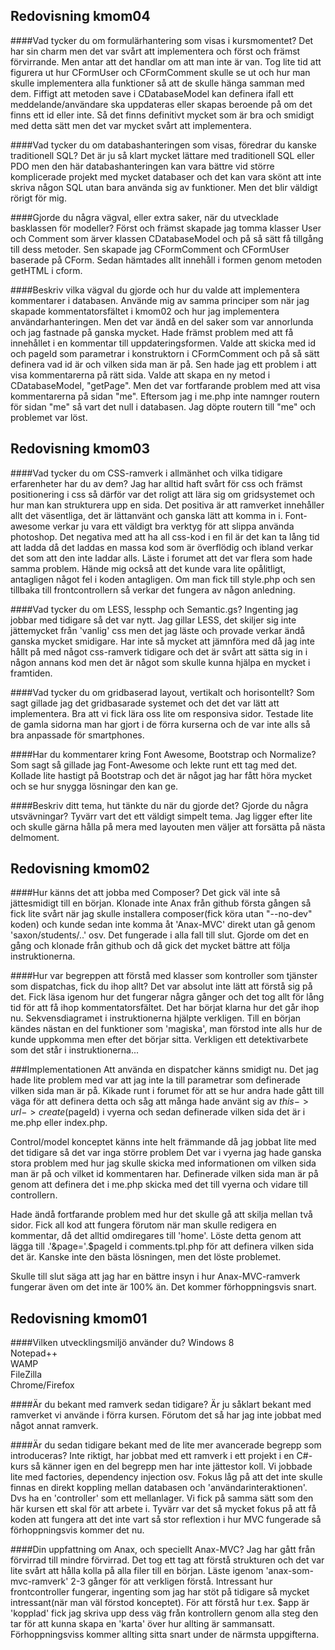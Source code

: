 Redovisning kmom04
------

####Vad tycker du om formulärhantering som visas i kursmomentet?
Det har sin charm men det var svårt att implementera och först och främst förvirrande. Men antar att det handlar
om att man inte är van. Tog lite tid att figurera ut hur CFormUser och CFormComment skulle se ut och hur man skulle
implementera alla funktioner så att de skulle hänga samman med dem. Fiffigt att metoden save i CDatabaseModel kan
definera ifall ett meddelande/användare ska uppdateras eller skapas beroende på om det finns ett id eller inte. Så
det finns definitivt mycket som är bra och smidigt med detta sätt men det var mycket svårt att implementera.

####Vad tycker du om databashanteringen som visas, föredrar du kanske traditionell SQL?
Det är ju så klart mycket lättare med traditionell SQL eller PDO men den här databashanteringen kan vara bättre
vid större komplicerade projekt med mycket databaser och det kan vara skönt att inte skriva någon SQL utan bara
använda sig av funktioner. Men det blir väldigt rörigt för mig.

####Gjorde du några vägval, eller extra saker, när du utvecklade basklassen för modeller?
Först och främst skapade jag tomma klasser User och Comment som ärver klassen CDatabaseModel och på så sätt få tillgång
till dess metoder. Sen skapade jag CFormComment och CFormUser baserade på CForm. Sedan hämtades allt innehåll i formen
genom metoden getHTML i cform. 

####Beskriv vilka vägval du gjorde och hur du valde att implementera kommentarer i databasen.
Använde mig av samma principer som när jag skapade kommentatorsfältet i kmom02 och hur jag implementera användarhanteringen.
Men det var ändå en del saker som var annorlunda och jag fastnade på ganska mycket. Hade främst problem med att
få innehållet i en kommentar till uppdateringsformen. Valde att skicka med id och pageId som parametrar i konstruktorn
i CFormComment och på så sätt definera vad id är och vilken sida man är på. Sen hade jag ett problem i att visa kommentarerna
på rätt sida. Valde att skapa en ny metod i CDatabaseModel, "getPage". Men det var fortfarande problem med att visa kommentarerna
på sidan "me". Eftersom jag i me.php inte namnger routern för sidan "me" så vart det null i databasen. Jag döpte routern till "me"
och problemet var löst. 

Redovisning kmom03
------
####Vad tycker du om CSS-ramverk i allmänhet och vilka tidigare erfarenheter har du av dem?
Jag har alltid haft svårt för css och främst positionering i css så därför var det roligt att lära
sig om gridsystemet och hur man kan strukturera upp en sida. Det positiva är att 
ramverket innehåller allt det väsentliga, det är lättanvänt och ganska lätt att komma in i. Font-awesome
verkar ju vara ett väldigt bra verktyg för att slippa använda photoshop. 
Det negativa med att ha all css-kod i en fil är det kan ta lång tid att ladda då det laddas en massa kod
som är överflödig och ibland verkar det som att den inte laddar alls. Läste i forumet att det var flera
som hade samma problem. Hände mig också att det kunde vara lite opålitligt, antagligen något fel i koden 
antagligen. Om man fick till style.php och sen tillbaka till frontcontrollern så verkar det fungera av någon 
anledning.

####Vad tycker du om LESS, lessphp och Semantic.gs?
Ingenting jag jobbar med tidigare så det var nytt. Jag gillar LESS, det skiljer sig inte 
jättemycket från 'vanlig' css men det jag läste och provade verkar ändå ganska mycket smidigare.
Har inte så mycket att jämnföra med då jag inte hållt på med något css-ramverk tidigare och det är
svårt att sätta sig in i någon annans kod men det är något som skulle kunna hjälpa en mycket i framtiden.

####Vad tycker du om gridbaserad layout, vertikalt och horisontellt?
Som sagt gillade jag det gridbasarade systemet och det det var lätt att implementera. Bra att
vi fick lära oss lite om responsiva sidor. Testade lite de gamla sidorna man har gjort i de förra
kurserna och de var inte alls så bra anpassade för smartphones.

####Har du kommentarer kring Font Awesome, Bootstrap och Normalize?
Som sagt så gillade jag Font-Awesome och lekte runt ett tag med det. Kollade lite hastigt på
Bootstrap och det är något jag har fått höra mycket och se hur snygga lösningar den kan ge.

####Beskriv ditt tema, hut tänkte du när du gjorde det? Gjorde du några utsvävningar? 
Tyvärr vart det ett väldigt simpelt tema. Jag ligger efter lite och skulle gärna hålla på mera med layouten men
väljer att forsätta på nästa delmoment.


Redovisning kmom02
------
####Hur känns det att jobba med Composer?
Det gick väl inte så jättesmidigt till en början. Klonade inte Anax från github första gången så fick
lite svårt när jag skulle installera composer(fick köra utan "--no-dev" koden) och kunde sedan inte komma
åt 'Anax-MVC' direkt utan gå genom 'saxon/students/..' osv. Det fungerade i alla fall till slut. Gjorde om
det en gång och klonade från github och då gick det mycket bättre att följa instruktionerna.

####Hur var begreppen att förstå med klasser som kontroller som tjänster som dispatchas, fick du ihop allt?
Det var absolut inte lätt att förstå sig på det. Fick läsa igenom hur det fungerar några gånger och det tog
allt för lång tid för att få ihop kommentatorsfältet. Det har börjat klarna hur det går ihop nu. Sekvensdiagramet
i instruktionerna hjälpte verkligen. Till en början kändes nästan en del funktioner som 'magiska', man förstod inte
alls hur de kunde uppkomma men efter det börjar sitta. Verkligen ett detektivarbete som det står i instruktionerna...


###Implementationen
Att använda en dispatcher känns smidigt nu. Det jag hade lite problem med var att jag inte la till parametrar som 
definerade vilken sida man är på. Kikade runt i forumet för att se hur andra hade gått till väga för att definera detta
och såg att många hade använt sig av $this->url->create($pageId) i vyerna och sedan definerade vilken sida det är i me.php eller
index.php.

Control/model konceptet känns inte helt främmande då jag jobbat lite med det tidigare så det var inga större problem
Det var i vyerna jag hade ganska stora problem med hur jag skulle skicka med informationen om vilken sida man är på 
och vilket id kommentaren har. Definerade vilken sida man är på genom att definera det i me.php skicka med det till vyerna och 
vidare till controllern. 

Hade ändå fortfarande problem med hur det skulle gå att skilja mellan två sidor. Fick all kod att fungera förutom när
man skulle redigera en kommentar, då det alltid omdiregares till 'home'. Löste detta genom att lägga till .'&page='.$pageId 
i comments.tpl.php för att definera vilken sida det är. Kanske inte den bästa lösningen, men det löste problemet. 

Skulle till slut säga att jag har en bättre insyn i hur Anax-MVC-ramverk fungerar även om det inte är 100% än.
Det kommer förhoppningsvis snart.



Redovisning kmom01
------
####Vilken utvecklingsmiljö använder du?
Windows 8<br/>
Notepad++<br/>
WAMP<br/>
FileZilla<br/>
Chrome/Firefox

####Är du bekant med ramverk sedan tidigare?
Är ju såklart bekant med ramverket vi använde i förra kursen. Förutom det så har jag inte
jobbat med något annat ramverk.

####Är du sedan tidigare bekant med de lite mer avancerade begrepp som introduceras?
Inte riktigt, har jobbat med ett ramverk i ett projekt i en C#-kurs så känner igen
en del begrepp men har inte jättestor koll. Vi jobbade lite med factories, dependency injection 
osv. Fokus låg på att det inte skulle finnas en direkt koppling mellan databasen och 'användarinteraktionen'.
Dvs ha en 'controller' som ett mellanlager. Vi fick på samma sätt som den här kursen ett skal för 
att arbete i. Tyvärr var det så mycket fokus på att få koden att fungera att det inte vart så stor reflextion
i hur MVC fungerade så förhoppningsvis kommer det nu.

####Din uppfattning om Anax, och speciellt Anax-MVC?
Jag har gått från förvirrad till mindre förvirrad. Det tog ett tag att förstå strukturen
och det var lite svårt att hålla kolla på alla filer till en början. Läste igenom 
'anax-som-mvc-ramverk' 2-3 gånger för att verkligen förstå. Intressant hur frontcontroller fungerar,
ingenting som jag har stöt på tidigare så mycket intressant(när man väl förstod konceptet).
För att förstå hur t.ex. $app är 'kopplad' fick jag skriva upp dess väg från kontrollern genom
alla steg den tar för att kunna skapa en 'karta' över hur allting är sammansatt.
Förhoppningsviss kommer allting sitta snart under de närmsta uppgifterna. 
